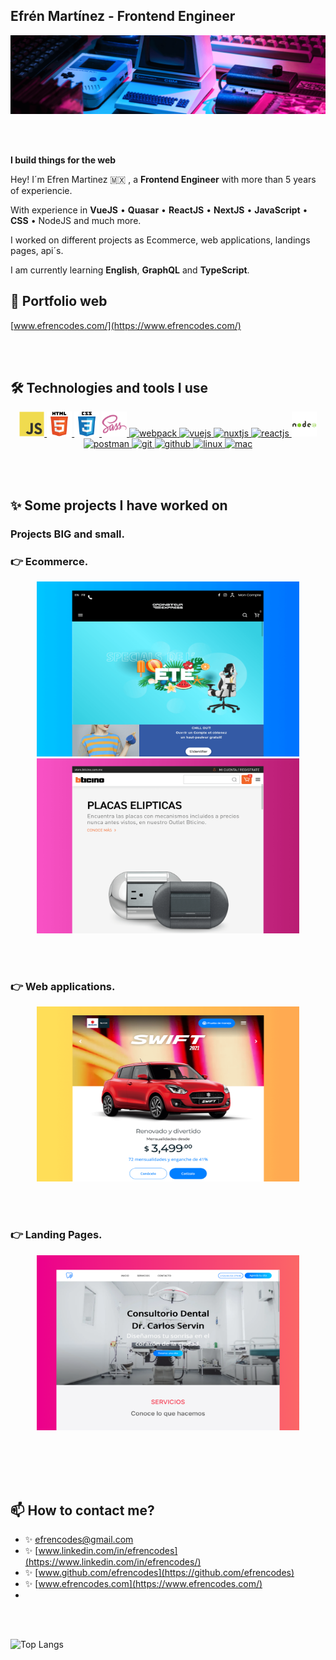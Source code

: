 ## Efrén Martínez - Frontend Engineer

[![GitHub Header @efrenmartinez](https://github.com/efrencodes/efrencodes/blob/master/assets/github-efrencodes.png)](http://www.efrencodes.com/)

<br>
<br>

**I build things for the web**

Hey!  I´m Efren Martinez 🇲🇽 , a **Frontend Engineer** with more than 5 years of experiencie.

With experience in **VueJS** • **Quasar** • **ReactJS** • **NextJS** • **JavaScript** • **CSS** • NodeJS and much more.

I worked on different projects as Ecommerce, web applications, landings pages, api´s.

I am currently learning **English**, **GraphQL** and **TypeScript**.

## 💓 Portfolio web

[www.efrencodes.com/](https://www.efrencodes.com/)

<br>
<br>

## 🛠️ Technologies and tools I use

<p align="center">
<a href="https://developer.mozilla.org/en-US/docs/Web/JavaScript" target="_blank"> <img src="https://raw.githubusercontent.com/devicons/devicon/master/icons/javascript/javascript-original.svg" alt="javascript" width="40" height="40"/> </a>
<a href="https://www.w3.org/html/" target="_blank"> <img src="https://raw.githubusercontent.com/devicons/devicon/master/icons/html5/html5-original-wordmark.svg" alt="html5" width="40" height="40"/> </a>
<a href="https://www.w3schools.com/css/" target="_blank"> <img src="https://raw.githubusercontent.com/devicons/devicon/master/icons/css3/css3-original-wordmark.svg" alt="css3" width="40" height="40"/> </a>
<a href="https://sass-lang.com" target="_blank"> <img src="https://raw.githubusercontent.com/devicons/devicon/master/icons/sass/sass-original.svg" alt="sass" width="40" height="40"/> </a>
<a href="#" target="_blank"> <img src="https://www.vectorlogo.zone/logos/js_webpack/js_webpack-icon.svg" alt="webpack" width="40" height="40"/> </a>
<a href="https://vuejs.org/" target="_blank"> <img src="https://www.vectorlogo.zone/logos/vuejs/vuejs-icon.svg" alt="vuejs" width="40" height="40"/> </a>
<a href="#" target="_blank"> <img src="https://www.vectorlogo.zone/logos/nuxtjs/nuxtjs-icon.svg" alt="nuxtjs" width="40" height="40"/> </a>
<a href="#" target="_blank"> <img src="https://www.vectorlogo.zone/logos/reactjs/reactjs-icon.svg" alt="reactjs" width="40" height="40"/> </a>
<a href="https://nodejs.org" target="_blank"> <img src="https://raw.githubusercontent.com/devicons/devicon/master/icons/nodejs/nodejs-original-wordmark.svg" alt="nodejs" width="40" height="40"/> </a>
<a href="https://www.postman.com/" target="_blank"> <img src="https://www.vectorlogo.zone/logos/getpostman/getpostman-icon.svg" alt="postman" width="40" height="40"/> </a>
<a href="https://git-scm.com/" target="_blank"> <img src="https://www.vectorlogo.zone/logos/git-scm/git-scm-icon.svg" alt="git" width="40" height="40"/> </a>
<a href="https://github.com/efrenmartinez" target="_blank"> <img src="https://www.vectorlogo.zone/logos/github/github-icon.svg" alt="github" width="40" height="40"/> </a>
<a href="#" target="_blank"> <img src="https://www.vectorlogo.zone/logos/linux/linux-icon.svg" alt="linux" width="40" height="40"/> </a>
<a href="#" target="_blank"> <img src="https://www.vectorlogo.zone/logos/apple/apple-icon.svg" alt="mac" width="40" height="40"/> </a>
</p>

<br>
<br>

## ✨ Some projects I have worked on

### Projects BIG and small.

### 👉 Ecommerce.

<p align="center">
    <a
        href="https://www.ordiexpress.com/"
        target="_blank">
            <img
                src="https://github.com/efrencodes/efrencodes/blob/master/assets/projects/project_ordiexpress.png"
                alt="Ecommerce Ordiexpress"
                width="420"
                height="280"
            />
    </a>
    <a
        href="https://store.bticino.com.mx/"
        target="_blank">
            <img
                src="https://github.com/efrencodes/efrencodes/blob/master/assets/projects/project_bticino_store.png"
                alt="Ecommerce Bticino México"
                width="420"
                height="280"
            />
    </a>
</p>
<br>
<br>

### 👉 Web applications.

<p align="center">
    <a
        href="https://www.suzuki.com.mx/autos"
        target="_blank">
            <img
                src="https://github.com/efrencodes/efrencodes/blob/master/assets/projects/project_suzuki.png"
                alt="Suzuki Mexico"
                width="420"
                height="280"
            />
    </a>
</p>
<br>
<br>

### 👉 Landing Pages.

<p align="center">
    <a
        href="https://drcarlosservin.com"
        target="_blank">
            <img
                src="https://github.com/efrencodes/efrencodes/blob/master/assets/projects/project_dr_carlos_servin.png"
                alt="Project - Dr Carlos Servin"
                width="420"
                height="280"
            />
    </a>
</p>

<br>
<br>

<br>
<br>

## 📫 How to contact me?

- ✨ [efrencodes@gmail.com](mailto:efrencodes@gmail.com)
- ✨ [www.linkedin.com/in/efrencodes](https://www.linkedin.com/in/efrencodes/)
- ✨ [www.github.com/efrencodes](https://github.com/efrencodes)
- ✨ [www.efrencodes.com](https://www.efrencodes.com/)
- 
<br>
<br>

![Top Langs](https://github-readme-stats.vercel.app/api/top-langs/?username=efrencodes&layout=compact&title_color=007bff&text_color=e7e7e7&icon_color=007bff&bg_color=171c28)

